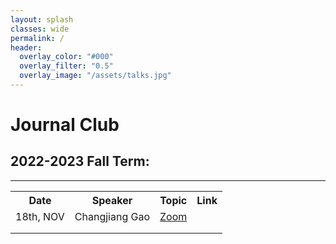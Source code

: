 ```yaml
---
layout: splash
classes: wide
permalink: /
header:
  overlay_color: "#000"
  overlay_filter: "0.5"
  overlay_image: "/assets/talks.jpg"
---
```

# Journal Club
## 2022-2023 Fall Term:
---
<table>
  <tbody>
    <tr>
      <th>Date</th>
      <th>Speaker</th>
      <th>Topic</th>
      <th>Link</th>
    </tr>
    <tr>
      <td>18th, NOV</td>
      <td>Changjiang Gao</td>
      <td><a href="/papers/Xie_2022.pdf> Geometry of sequence working memory in macaque prefrontal cortex </a></td>
      <td><a href="https://cityu.zoom.us/j/9305130707?pwd=dyt3Z2Rrd1VPNHV0RnF6LzFjYnRFQT09#success"> Zoom </a></td>
    </tr>
    <tr>
      <td></td>
      <td></td>
      <td></td>
      <td></td>
    </tr>
    <tr>
      <td></td>
      <td></td>
      <td></td>
      <td></td>
    </tr>
  </tbody>
  <colgroup>
    <col>
    <col>
    <col>
    <col>
  </colgroup>
</table>
